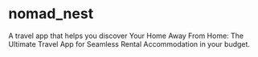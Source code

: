 # nomad_nest
A travel app that helps you discover Your Home Away From Home: The Ultimate Travel App for Seamless Rental Accommodation in your budget.
